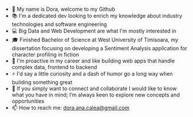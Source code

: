 - 👋 My name is Dora, welcome to my Github
- 📚 I'm a dedicated dev looking to enrich my knowledge about industry technologies and software engineering 
- 💻 Big Data and Web Development are what I'm mostly interested in
- 🎓 Finished Bachelor of Science at West University of Timisoara, my dissertation focusing on developing a Sentiment Analysis application for character profiling in fiction
- 💼 I'm proactive in my career and like building web apps that handle complex data, frontend to backend
- ⚡ I'd say a little curiosity and a dash of humor go a long way when building something great
- 👥 If you simply want to connect and collaborate I would like to know what you have in mind; I’m always keen to explore new concepts and opportunities
- 📫 How to reach me: dora.ana.calea@gmail.com

  
<!--- 🌱 I’m currently tackling... --->

<!---
CaleaD/CaleaD is a ✨ special ✨ repository because its `README.md` (this file) appears on your GitHub profile.
You can click the Preview link to take a look at your changes.
--->
